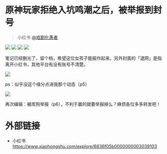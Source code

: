 # 原神玩家拒绝入坑鸣潮之后，被举报到封号
> 小红书 [@戏剧化愚者](https://www.xiaohongshu.com/user/profile/66ffe613000000001d032a70)

![](https://raw.githubusercontent.com/bxx-114514/iming-blog/refs/heads/main/evil-of-kurogames/images/20250528/1.jpg)
![](https://raw.githubusercontent.com/bxx-114514/iming-blog/refs/heads/main/evil-of-kurogames/images/20250528/2.jpg)
![](https://raw.githubusercontent.com/bxx-114514/iming-blog/refs/heads/main/evil-of-kurogames/images/20250528/3.jpg)
![](https://raw.githubusercontent.com/bxx-114514/iming-blog/refs/heads/main/evil-of-kurogames/images/20250528/4.jpg)

笔记已经删光了，留个档，希望这位女孩子能振作起来。另外封面的「退网」是指离开小红书，其他平台有没有账号不清楚。

![](https://raw.githubusercontent.com/bxx-114514/iming-blog/refs/heads/main/evil-of-kurogames/images/20250528/5.jpg)

ps：似乎没这个缘分点进我那个动态（p5）

![](https://raw.githubusercontent.com/bxx-114514/iming-blog/refs/heads/main/evil-of-kurogames/images/20250528/6.jpg)

再次编辑：被库狗举报（p6），不利于赢的就要举报掉么？麻烦各位多多转发吧！

# 外部链接
- 小红书 https://www.xiaohongshu.com/explore/6836f05b0000000003039103
